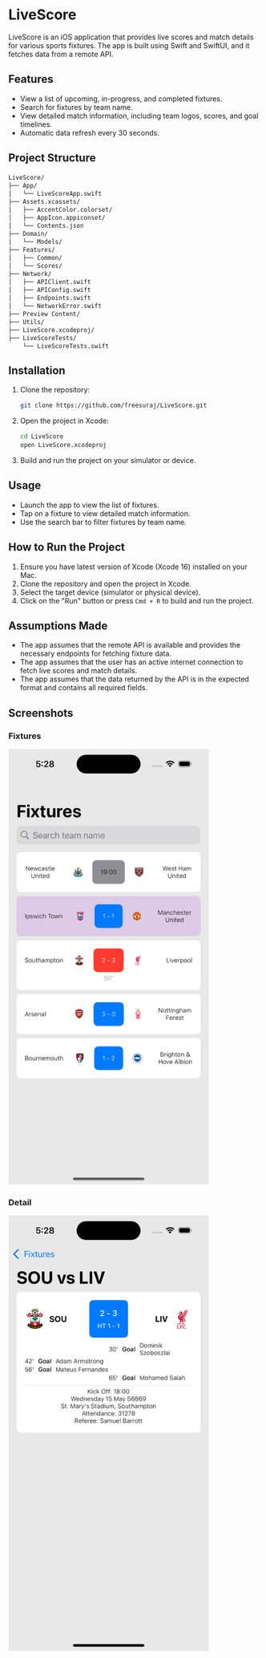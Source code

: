 # LiveScore

LiveScore is an iOS application that provides live scores and match details for various sports fixtures. The app is built using Swift and SwiftUI, and it fetches data from a remote API.

## Features

- View a list of upcoming, in-progress, and completed fixtures.
- Search for fixtures by team name.
- View detailed match information, including team logos, scores, and goal timelines.
- Automatic data refresh every 30 seconds.

## Project Structure

```
LiveScore/
├── App/
│   └── LiveScoreApp.swift
├── Assets.xcassets/
│   ├── AccentColor.colorset/
│   ├── AppIcon.appiconset/
│   └── Contents.json
├── Domain/
│   └── Models/
├── Features/
│   ├── Common/
│   └── Scores/
├── Network/
│   ├── APIClient.swift
│   ├── APIConfig.swift
│   ├── Endpoints.swift
│   └── NetworkError.swift
├── Preview Content/
├── Utils/
├── LiveScore.xcodeproj/
├── LiveScoreTests/
    └── LiveScoreTests.swift
```

## Installation

1. Clone the repository:
    ```sh
    git clone https://github.com/freesuraj/LiveScore.git
    ```
2. Open the project in Xcode:
    ```sh
    cd LiveScore
    open LiveScore.xcodeproj
    ```
3. Build and run the project on your simulator or device.

## Usage

- Launch the app to view the list of fixtures.
- Tap on a fixture to view detailed match information.
- Use the search bar to filter fixtures by team name.

## How to Run the Project

1. Ensure you have latest version of Xcode (Xcode 16) installed on your Mac.
2. Clone the repository and open the project in Xcode.
3. Select the target device (simulator or physical device).
4. Click on the "Run" button or press `Cmd + R` to build and run the project.

## Assumptions Made

- The app assumes that the remote API is available and provides the necessary endpoints for fetching fixture data.
- The app assumes that the user has an active internet connection to fetch live scores and match details.
- The app assumes that the data returned by the API is in the expected format and contains all required fields.

## Screenshots

### Fixtures
<img src="Resources/fixtures.png" alt="Fixtures" width="400"/>

### Detail
<img src="Resources/detail.png" alt="Detail" width="400"/>
